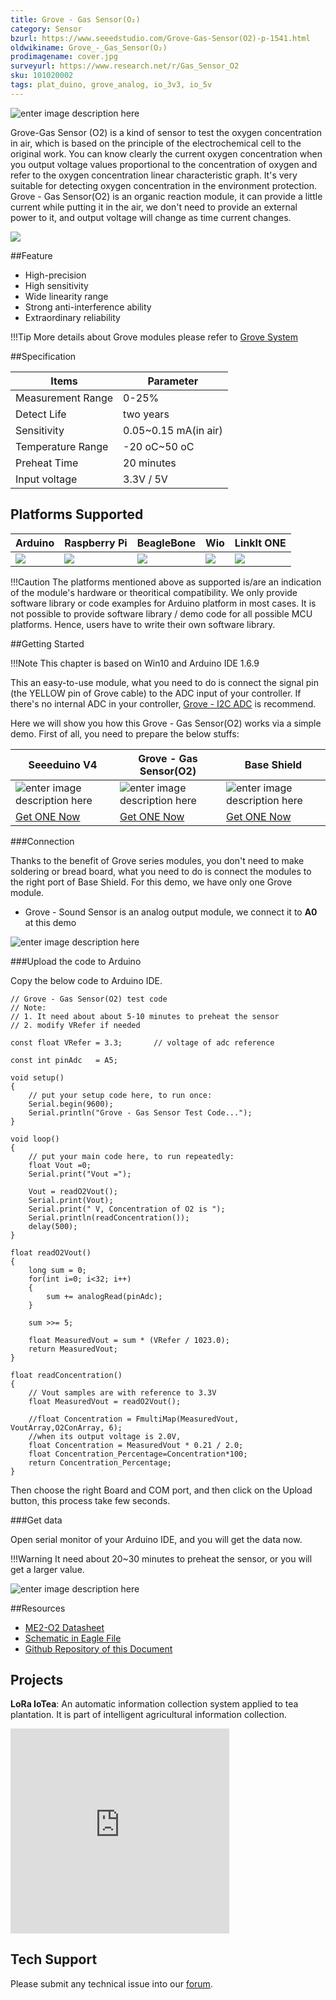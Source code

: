 ```yaml
---
title: Grove - Gas Sensor(O₂)
category: Sensor
bzurl: https://www.seeedstudio.com/Grove-Gas-Sensor(O2)-p-1541.html
oldwikiname: Grove_-_Gas_Sensor(O₂)
prodimagename: cover.jpg
surveyurl: https://www.research.net/r/Gas_Sensor_O2
sku: 101020002
tags: plat_duino, grove_analog, io_3v3, io_5v
---
```

<!-- tags: io_3v3, io_5v, grove_i2c, grove_analog, grove_digital, grove_uart, plat_duino, plat_bbg, plat_pi, plat_wio, plat_linkit -->

![enter image description here](https://raw.githubusercontent.com/SeeedDocument/Grove_Gas_Sensor_O2/master/images/cover.jpg)

Grove-Gas Sensor (O2) is a kind of sensor to test the oxygen concentration in air, which is based on the principle of the electrochemical cell to the original work. You can know clearly the current oxygen concentration when you output voltage values proportional to the concentration of oxygen and refer to the oxygen concentration linear characteristic graph. It's very suitable for detecting oxygen concentration in the environment protection. Grove - Gas Sensor(O2) is an organic reaction module, it can provide a little current while putting it in the air, we don't need to provide an external power to it, and output voltage will change as time current changes. 

[![](https://github.com/SeeedDocument/BeagleBone_Green_Wireless/blob/master/images/get_one_now.png?raw=true)](http://www.seeedstudio.com/grove-gas-sensoro2-p-1541.html)


##Feature

* High-precision
* High sensitivity
* Wide linearity range
* Strong anti-interference ability
* Extraordinary reliability

!!!Tip
    More details about Grove modules please refer to [Grove System](http://wiki.seeedstudio.com/Grove_System/)

##Specification

|Items	| Parameter |
|-------|---------------|
|Measurement Range	| 0-25% |
| Detect Life	| two years |
|Sensitivity	| 0.05~0.15 mA(in air) |
|Temperature Range |	-20 oC~50 oC |
|Preheat Time	| 20 minutes|
|Input voltage|3.3V / 5V|

## Platforms Supported

| Arduino                                                                                             | Raspberry Pi                                                                                             | BeagleBone                                                                                      | Wio                                                                                               | LinkIt ONE                                                                                         |
|-----------------------------------------------------------------------------------------------------|----------------------------------------------------------------------------------------------------------|-------------------------------------------------------------------------------------------------|---------------------------------------------------------------------------------------------------|----------------------------------------------------------------------------------------------------|
| ![](https://raw.githubusercontent.com/SeeedDocument/wiki_english/master/docs/images/arduino_logo.jpg) | ![](https://raw.githubusercontent.com/SeeedDocument/wiki_english/master/docs/images/raspberry_pi_logo_n.jpg) | ![](https://raw.githubusercontent.com/SeeedDocument/wiki_english/master/docs/images/bbg_logo_n.jpg) | ![](https://raw.githubusercontent.com/SeeedDocument/wiki_english/master/docs/images/wio_logo_n.jpg) | ![](https://raw.githubusercontent.com/SeeedDocument/wiki_english/master/docs/images/linkit_logo_n.jpg) |

!!!Caution
    The platforms mentioned above as supported is/are an indication of the module's hardware or theoritical compatibility. We only provide software library or code examples for Arduino platform in most cases. It is not possible to provide software library / demo code for all possible MCU platforms. Hence, users have to write their own software library.


##Getting Started

!!!Note
    This chapter is based on Win10 and Arduino IDE 1.6.9

This an easy-to-use module, what you need to do is connect the signal pin (the YELLOW pin of Grove cable) to the ADC input of your controller. If there's no internal ADC in your controller, [Grove - I2C ADC](http://www.seeedstudio.com/Grove-I2C-ADC-p-1580.html) is recommend. 

Here we will show you how this Grove - Gas Sensor(O2) works via a simple demo. First of all, you need to prepare the below stuffs:

| Seeeduino V4 | Grove - Gas Sensor(O2) | Base Shield |
|--------------|----------------------|-----------------|
|![enter image description here](https://raw.githubusercontent.com/SeeedDocument/Grove_Light_Sensor/master/images/gs_1.jpg)|![enter image description here](https://raw.githubusercontent.com/SeeedDocument/Grove_Gas_Sensor_O2/master/images/gas_sensor_210.jpg)|![enter image description here](https://raw.githubusercontent.com/SeeedDocument/Grove_Light_Sensor/master/images/gs_4.jpg)|
|[Get ONE Now](http://www.seeedstudio.com/Seeeduino-V4.2-p-2517.html)|[Get ONE Now](http://www.seeedstudio.com/grove-gas-sensoro2-p-1541.html)|[Get ONE Now](http://www.seeedstudio.com/Grove-Universal-4-Pin-20cm-Unbuckled-Cable-%285-PCs-Pack%29-p-749.html)|

###Connection 

Thanks to the benefit of Grove series modules, you don't need to make soldering or bread board, what you need to do is connect the modules to the right port of Base Shield. For this demo, we have only one Grove module. 

* Grove - Sound Sensor is an analog output module, we connect it to **A0** at this demo

![enter image description here](https://raw.githubusercontent.com/SeeedDocument/Grove_Gas_Sensor_O2/master/images/connection.jpeg)


###Upload the code to Arduino

Copy the below code to Arduino IDE.


```
// Grove - Gas Sensor(O2) test code
// Note:
// 1. It need about about 5-10 minutes to preheat the sensor
// 2. modify VRefer if needed

const float VRefer = 3.3;       // voltage of adc reference

const int pinAdc   = A5;

void setup() 
{
    // put your setup code here, to run once:
    Serial.begin(9600);
    Serial.println("Grove - Gas Sensor Test Code...");
}

void loop() 
{
    // put your main code here, to run repeatedly:
    float Vout =0;
    Serial.print("Vout =");

    Vout = readO2Vout();
    Serial.print(Vout);
    Serial.print(" V, Concentration of O2 is ");
    Serial.println(readConcentration());
    delay(500);
}

float readO2Vout()
{
    long sum = 0;
    for(int i=0; i<32; i++)
    {
        sum += analogRead(pinAdc);
    }
    
    sum >>= 5;
    
    float MeasuredVout = sum * (VRefer / 1023.0);
    return MeasuredVout;
}

float readConcentration()
{
    // Vout samples are with reference to 3.3V
    float MeasuredVout = readO2Vout();
    
    //float Concentration = FmultiMap(MeasuredVout, VoutArray,O2ConArray, 6);
    //when its output voltage is 2.0V,
    float Concentration = MeasuredVout * 0.21 / 2.0;
    float Concentration_Percentage=Concentration*100;
    return Concentration_Percentage;
}

```

Then choose the right Board and COM port, and then click on the Upload button, this process take few seconds. 

###Get data

Open serial monitor of your Arduino IDE, and you will get the data now. 

!!!Warning
    It need about 20~30 minutes to preheat the sensor, or you will get a larger value.
    
![enter image description here](https://raw.githubusercontent.com/SeeedDocument/Grove_Gas_Sensor_O2/master/images/data.png)


##Resources

* [ME2-O2 Datasheet](https://github.com/SeeedDocument/Grove_Gas_Sensor_O2/raw/master/resources/ME2-O2-D20%200-25%25%20Manual%20%28ver1.2%29.pdf)
* [Schematic in Eagle File](https://github.com/SeeedDocument/Grove_Gas_Sensor_O2/raw/master/resources/Schematics_O2.zip)
* [Github Repository of this Document](https://github.com/SeeedDocument/Grove_Gas_Sensor_O2)

## Projects

**LoRa IoTea**: An automatic information collection system applied to tea plantation. It is part of intelligent agricultural information collection.

<iframe frameborder='0' height='327.5' scrolling='no' src='https://www.hackster.io/SeeedStudio/lora-iotea-b5ee95/embed' width='350'></iframe>

## Tech Support
Please submit any technical issue into our [forum](http://forum.seeedstudio.com/). 
